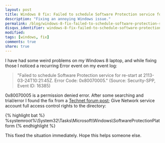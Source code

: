 ```yaml
---
layout: post
title: Windows 8 fix: Failed to schedule Software Protection service for re-start - 0x80070005
description: "Fixing an annoying Windows issue."
permalink: /blog/windows-8-fix-failed-to-schedule-software-protection-service-for-re-start---0x80070005
disqus_identifier: windows-8-fix-failed-to-schedule-software-protection-service-for-re-start---0x80070005
modified:
tags: [windows, fix]
comments: true
share: true
---
```


I have had some weird problems on my Windows 8 laptop, and while fixing those 
I noticed a recurring Error event on my event log:

> "Failed to schedule Software Protection service for re-start at 2113-03-24T10:21:45Z. Error Code: 0x80070005." (Source: Security-SPP, Event ID: 16385)

0x80070005 is a permission denied error. After some searching and trial/error I found 
the fix from a [Technet forum post](http://social.technet.microsoft.com/Forums/en-US/winserver8gen/thread/51432342-0d53-4ab4-b366-2482f95279ff/); 
Give Network service account full access control rights to the directory:

{% highlight bat %}
%systemroot%\System32\Tasks\Microsoft\Windows\SoftwareProtectionPlatform
{% endhighlight %}

This fixed the situation immediately. Hope this helps someone else.